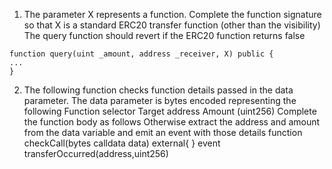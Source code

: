 1. The parameter X represents a function.
Complete the function signature so that X is a standard ERC20 transfer function (other than the
visibility)
The query function should revert if the ERC20 function returns false
```
function query(uint _amount, address _receiver, X) public {
...
}
```

2. The following function checks function details passed in the data parameter.
The data parameter is bytes encoded representing the following
Function selector
Target address
Amount (uint256)
Complete the function body as follows
Otherwise extract the address and amount from the data variable and emit an event with those
details
function checkCall(bytes calldata data) external{
}
event transferOccurred(address,uint256)